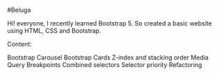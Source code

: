 #Beluga

Hi! everyone, I recently learned Bootstrap 5.
So created a basic website using HTML, CSS and Bootstrap.


Content:

Bootstrap Carousel
Bootstrap Cards
Z-index and stacking order
Media Query Breakpoints
Combined selectors
Selector priority
Refactoring